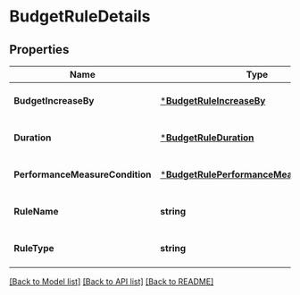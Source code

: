 # BudgetRuleDetails

## Properties
Name | Type | Description | Notes
------------ | ------------- | ------------- | -------------
**BudgetIncreaseBy** | [***BudgetRuleIncreaseBy**](BudgetRuleIncreaseBy.md) |  | [optional] [default to null]
**Duration** | [***BudgetRuleDuration**](BudgetRuleDuration.md) |  | [optional] [default to null]
**PerformanceMeasureCondition** | [***BudgetRulePerformanceMeasureCondition**](BudgetRulePerformanceMeasureCondition.md) |  | [optional] [default to null]
**RuleName** | **string** | Name of the budget rule. | [optional] [default to null]
**RuleType** | **string** | Type of budget rule. | [optional] [default to null]

[[Back to Model list]](../README.md#documentation-for-models) [[Back to API list]](../README.md#documentation-for-api-endpoints) [[Back to README]](../README.md)

